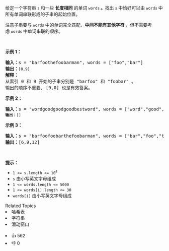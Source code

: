 <p>给定一个字符串 <code>s</code><strong> </strong>和一些 <strong>长度相同</strong> 的单词 <code>words</code><strong> 。</strong>找出 <code>s</code><strong> </strong>中恰好可以由 <code>words</code><strong> </strong>中所有单词串联形成的子串的起始位置。</p>

<p>注意子串要与 <code>words</code><strong> </strong>中的单词完全匹配，<strong>中间不能有其他字符 </strong>，但不需要考虑 <code>words</code><strong> </strong>中单词串联的顺序。</p>

<p> </p>

<p><strong>示例 1：</strong></p>

<pre>
<strong>输入：</strong>s = "barfoothefoobarman", words = ["foo","bar"]
<strong>输出：</strong><code>[0,9]</code>
<strong>解释：</strong>
从索引 0 和 9 开始的子串分别是 "barfoo" 和 "foobar" 。
输出的顺序不重要, [9,0] 也是有效答案。
</pre>

<p><strong>示例 2：</strong></p>

<pre>
<strong>输入：</strong>s = "wordgoodgoodgoodbestword", words = ["word","good","best","word"]
<code><strong>输出：</strong>[]</code>
</pre>

<p><strong>示例 3：</strong></p>

<pre>
<strong>输入：</strong>s = "barfoofoobarthefoobarman", words = ["bar","foo","the"]
<strong>输出：</strong>[6,9,12]
</pre>

<p> </p>

<p><strong>提示：</strong></p>

<ul>
	<li><code>1 <= s.length <= 10<sup>4</sup></code></li>
	<li><code>s</code> 由小写英文字母组成</li>
	<li><code>1 <= words.length <= 5000</code></li>
	<li><code>1 <= words[i].length <= 30</code></li>
	<li><code>words[i]</code> 由小写英文字母组成</li>
</ul>
<div><div>Related Topics</div><div><li>哈希表</li><li>字符串</li><li>滑动窗口</li></div></div><br><div><li>👍 562</li><li>👎 0</li></div>